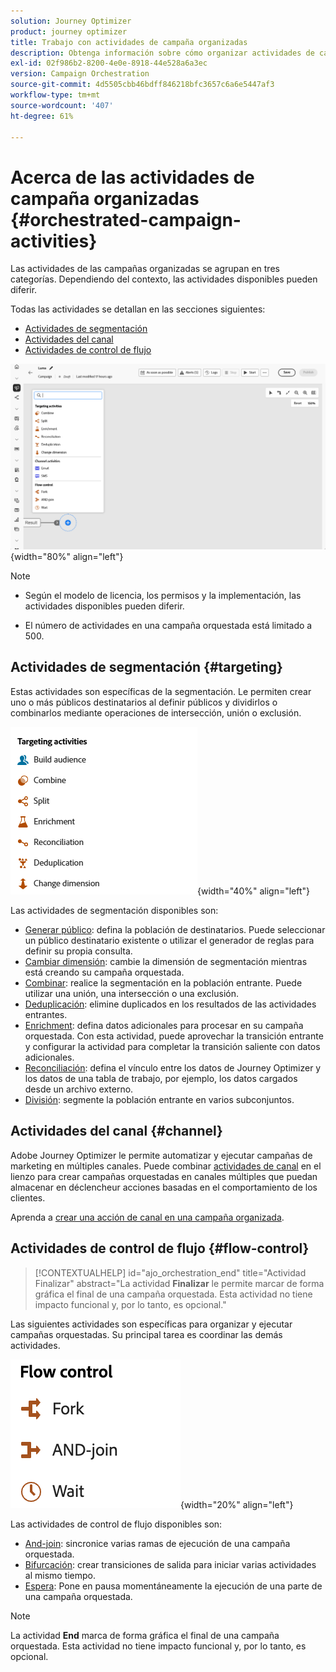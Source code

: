```yaml
---
solution: Journey Optimizer
product: journey optimizer
title: Trabajo con actividades de campaña organizadas
description: Obtenga información sobre cómo organizar actividades de campaña
exl-id: 02f986b2-8200-4e0e-8918-44e528a6a3ec
version: Campaign Orchestration
source-git-commit: 4d5505cbb46bdff846218bfc3657c6a6e5447af3
workflow-type: tm+mt
source-wordcount: '407'
ht-degree: 61%

---
```



# Acerca de las actividades de campaña organizadas {#orchestrated-campaign-activities}

Las actividades de las campañas organizadas se agrupan en tres categorías. Dependiendo del contexto, las actividades disponibles pueden diferir.

Todas las actividades se detallan en las secciones siguientes:

* [Actividades de segmentación](#targeting)
* [Actividades del canal](#channel)
* [Actividades de control de flujo](#flow-control)

![Lista de actividades disponibles en el lienzo](../assets/orchestrated-activities.png){width="80%" align="left"}


>[!NOTE]
>
>* Según el modelo de licencia, los permisos y la implementación, las actividades disponibles pueden diferir.
>
>* El número de actividades en una campaña orquestada está limitado a 500.


## Actividades de segmentación {#targeting}

Estas actividades son específicas de la segmentación. Le permiten crear uno o más públicos destinatarios al definir públicos y dividirlos o combinarlos mediante operaciones de intersección, unión o exclusión.

![Lista de actividades de segmentación](../assets/targeting-activities.png){width="40%" align="left"}

Las actividades de segmentación disponibles son:

* [Generar público](build-audience.md): defina la población de destinatarios. Puede seleccionar un público destinatario existente o utilizar el generador de reglas para definir su propia consulta.
* [Cambiar dimensión](change-dimension.md): cambie la dimensión de segmentación mientras está creando su campaña orquestada.
* [Combinar](combine.md): realice la segmentación en la población entrante. Puede utilizar una unión, una intersección o una exclusión.
* [Deduplicación](deduplication.md): elimine duplicados en los resultados de las actividades entrantes.
* [Enrichment](enrichment.md): defina datos adicionales para procesar en su campaña orquestada. Con esta actividad, puede aprovechar la transición entrante y configurar la actividad para completar la transición saliente con datos adicionales.
* [Reconciliación](reconciliation.md): defina el vínculo entre los datos de Journey Optimizer y los datos de una tabla de trabajo, por ejemplo, los datos cargados desde un archivo externo.
* [División](split.md): segmente la población entrante en varios subconjuntos.

## Actividades del canal {#channel}

Adobe Journey Optimizer le permite automatizar y ejecutar campañas de marketing en múltiples canales. Puede combinar [actividades de canal](channels.md) en el lienzo para crear campañas orquestadas en canales múltiples que puedan almacenar en déclencheur acciones basadas en el comportamiento de los clientes.

Aprenda a [crear una acción de canal en una campaña organizada](channels.md).

## Actividades de control de flujo {#flow-control}

>[!CONTEXTUALHELP]
>id="ajo_orchestration_end"
>title="Actividad Finalizar"
>abstract="La actividad **Finalizar** le permite marcar de forma gráfica el final de una campaña orquestada. Esta actividad no tiene impacto funcional y, por lo tanto, es opcional."

Las siguientes actividades son específicas para organizar y ejecutar campañas orquestadas. Su principal tarea es coordinar las demás actividades.

![Lista de actividades de control de flujo](../assets/flow-control-activities.png){width="20%" align="left"}

Las actividades de control de flujo disponibles son:

* [And-join](and-join.md): sincronice varias ramas de ejecución de una campaña orquestada.
* [Bifurcación](fork.md): crear transiciones de salida para iniciar varias actividades al mismo tiempo.
* [Espera](wait.md): Pone en pausa momentáneamente la ejecución de una parte de una campaña orquestada.
  <!--* [Test](test.md): Enable transitions based on specified conditions.-->

>[!NOTE]
>La actividad **End** marca de forma gráfica el final de una campaña orquestada. Esta actividad no tiene impacto funcional y, por lo tanto, es opcional.
